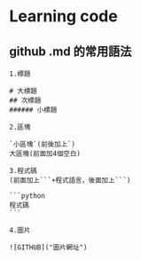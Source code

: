 # Learning code

## github .md 的常用語法

    1.標題
    
    # 大標題
    ## 次標題
    ###### 小標題

    2.區塊
    
    `小區塊`(前後加上`)
    大區塊(前面加4個空白)
    
    3.程式碼
    (前面加上```+程式語言，後面加上```)
    
    ```python
    程式碼
    ```
    
    4.圖片
    
    ![GITHUB]("圖片網址")
